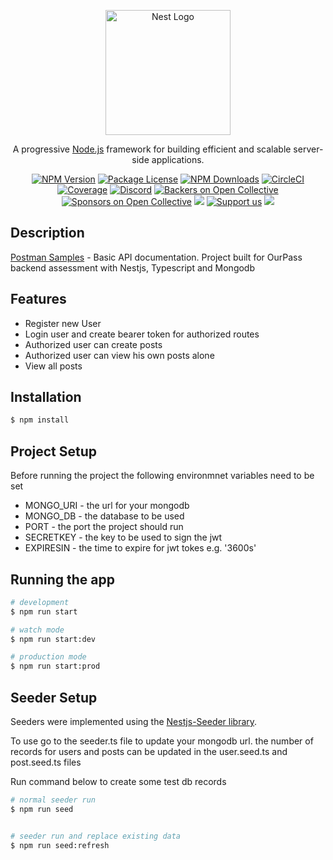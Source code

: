 <p align="center">
  <a href="http://nestjs.com/" target="blank"><img src="https://nestjs.com/img/logo-small.svg" width="200" alt="Nest Logo" /></a>
</p>

[circleci-image]: https://img.shields.io/circleci/build/github/nestjs/nest/master?token=abc123def456
[circleci-url]: https://circleci.com/gh/nestjs/nest

  <p align="center">A progressive <a href="http://nodejs.org" target="_blank">Node.js</a> framework for building efficient and scalable server-side applications.</p>
    <p align="center">
<a href="https://www.npmjs.com/~nestjscore" target="_blank"><img src="https://img.shields.io/npm/v/@nestjs/core.svg" alt="NPM Version" /></a>
<a href="https://www.npmjs.com/~nestjscore" target="_blank"><img src="https://img.shields.io/npm/l/@nestjs/core.svg" alt="Package License" /></a>
<a href="https://www.npmjs.com/~nestjscore" target="_blank"><img src="https://img.shields.io/npm/dm/@nestjs/common.svg" alt="NPM Downloads" /></a>
<a href="https://circleci.com/gh/nestjs/nest" target="_blank"><img src="https://img.shields.io/circleci/build/github/nestjs/nest/master" alt="CircleCI" /></a>
<a href="https://coveralls.io/github/nestjs/nest?branch=master" target="_blank"><img src="https://coveralls.io/repos/github/nestjs/nest/badge.svg?branch=master#9" alt="Coverage" /></a>
<a href="https://discord.gg/G7Qnnhy" target="_blank"><img src="https://img.shields.io/badge/discord-online-brightgreen.svg" alt="Discord"/></a>
<a href="https://opencollective.com/nest#backer" target="_blank"><img src="https://opencollective.com/nest/backers/badge.svg" alt="Backers on Open Collective" /></a>
<a href="https://opencollective.com/nest#sponsor" target="_blank"><img src="https://opencollective.com/nest/sponsors/badge.svg" alt="Sponsors on Open Collective" /></a>
  <a href="https://paypal.me/kamilmysliwiec" target="_blank"><img src="https://img.shields.io/badge/Donate-PayPal-ff3f59.svg"/></a>
    <a href="https://opencollective.com/nest#sponsor"  target="_blank"><img src="https://img.shields.io/badge/Support%20us-Open%20Collective-41B883.svg" alt="Support us"></a>
  <a href="https://twitter.com/nestframework" target="_blank"><img src="https://img.shields.io/twitter/follow/nestframework.svg?style=social&label=Follow"></a>
</p>
  <!--[![Backers on Open Collective](https://opencollective.com/nest/backers/badge.svg)](https://opencollective.com/nest#backer)
  [![Sponsors on Open Collective](https://opencollective.com/nest/sponsors/badge.svg)](https://opencollective.com/nest#sponsor)-->

## Description

[Postman Samples](https://www.getpostman.com/collections/12a6f9312ccf970a41cc) - Basic API documentation.
Project built for OurPass backend assessment with Nestjs, Typescript and Mongodb

## Features

- Register new User
- Login user and create bearer token for authorized routes
- Authorized user can create posts
- Authorized user can view his own posts alone
- View all posts


## Installation

```bash
$ npm install
```

## Project Setup

Before running the project the following environmnet variables need to be set

- MONGO_URI - the url for your mongodb
- MONGO_DB - the database to be used
- PORT - the port the project should run 
- SECRETKEY - the key to be used to sign the jwt
- EXPIRESIN - the time to expire for jwt tokes e.g. '3600s'

## Running the app

```bash
# development
$ npm run start

# watch mode
$ npm run start:dev

# production mode
$ npm run start:prod
```

## Seeder Setup

Seeders were implemented using the [Nestjs-Seeder library](https://github.com/edwardanthony/nestjs-seeder).
<p>To use go to the seeder.ts file to update your mongodb url. the number of records for users and posts can be updated in the user.seed.ts and post.seed.ts files</p>
<p>Run command below to create some test db records</p>

```bash
# normal seeder run
$ npm run seed


# seeder run and replace existing data
$ npm run seed:refresh
```

